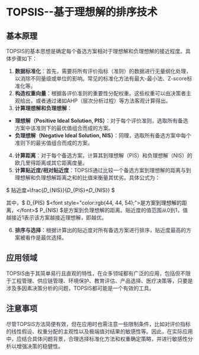 # TOPSIS--基于理想解的排序技术
<h2 id="hwK2U">基本原理</h2>
<font style="color:rgb(44, 44, 54);">TOPSIS的基本思想是确定每个备选方案相对于理想解和负理想解的接近程度。具体步骤如下：</font>

1. **<font style="color:rgb(44, 44, 54);">数据标准化</font>**<font style="color:rgb(44, 44, 54);">：首先，需要将所有评价指标（准则）的数据进行无量纲化处理，以消除不同量级或单位的影响。常见的标准化方法有最大-最小法、Z-score标准化等。</font>
2. **<font style="color:rgb(44, 44, 54);">构造权重向量</font>**<font style="color:rgb(44, 44, 54);">：根据各评价准则的重要性分配权重。这些权重可以由决策者主观给出，或者通过诸如AHP（层次分析过程）等方法客观计算得出。</font>
3. **<font style="color:rgb(44, 44, 54);">计算理想解和负理想解</font>**<font style="color:rgb(44, 44, 54);">：</font>
+ **<font style="color:rgb(44, 44, 54);">理想解（Positive Ideal Solution, PIS）</font>**<font style="color:rgb(44, 44, 54);">：对于每个评价准则，选取所有备选方案中该准则下的最优值组合而成的方案。</font>
+ **<font style="color:rgb(44, 44, 54);">负理想解（Negative Ideal Solution, NIS）</font>**<font style="color:rgb(44, 44, 54);">：同理，选取所有备选方案中每个准则下的最劣值组合而成的方案。</font>
4. **<font style="color:rgb(44, 44, 54);">计算距离</font>**<font style="color:rgb(44, 44, 54);">：对于每个备选方案，计算其到理想解（PIS）和负理想解（NIS）的欧几里得距离或其它距离度量。</font>
5. **<font style="color:rgb(44, 44, 54);">计算贴近度/相对贴近度</font>**<font style="color:rgb(44, 44, 54);">：TOPSIS通过比较一个备选方案到理想解的距离与到理想解和负理想解距离之和的比值来衡量其优劣。具体公式为：</font>

$ 贴近度=\frac{𝐷_{NIS}}{𝐷_{PIS}+𝐷_{NIS}} $

<font style="color:rgb(44, 44, 54);">其中，</font>$ D_{PIS} $<font style="color:rgb(44, 44, 54);">是方案到理想解的距离，</font>$ P_{NIS} $<font style="color:rgb(44, 44, 54);">是方案到负理想解的距离。贴近度的值范围从0到1，值越接近1表示该方案越接近理想解，即越优。</font>

6. **<font style="color:rgb(44, 44, 54);">排序与选择</font>**<font style="color:rgb(44, 44, 54);">：根据计算出的贴近度对所有备选方案进行排序，贴近度最高的方案被看作是最优选择。</font>

<h2 id="joRCf"><font style="color:rgb(44, 44, 54);">应用领域</font></h2>
<font style="color:rgb(44, 44, 54);">TOPSIS由于其简单易行且直观的特性，在众多领域都有广泛的应用，包括但不限于工程管理、供应链管理、环境保护、教育评估、产品选择、医疗决策等，只要是涉及多因素决策分析的问题，TOPSIS都可能是一个有效的工具。</font>

<h2 id="UNKOx"><font style="color:rgb(44, 44, 54);">注意事项</font></h2>
<font style="color:rgb(44, 44, 54);">尽管TOPSIS方法简便有效，但在应用时也需注意一些限制条件，比如对评价指标的线性假设、权重分配的主观性以及极端值对结果的敏感性等。因此，在实际应用中，应结合具体问题背景，合理选择标准化方法和权重确定策略，并进行敏感性分析以增强决策的稳健性。</font>

